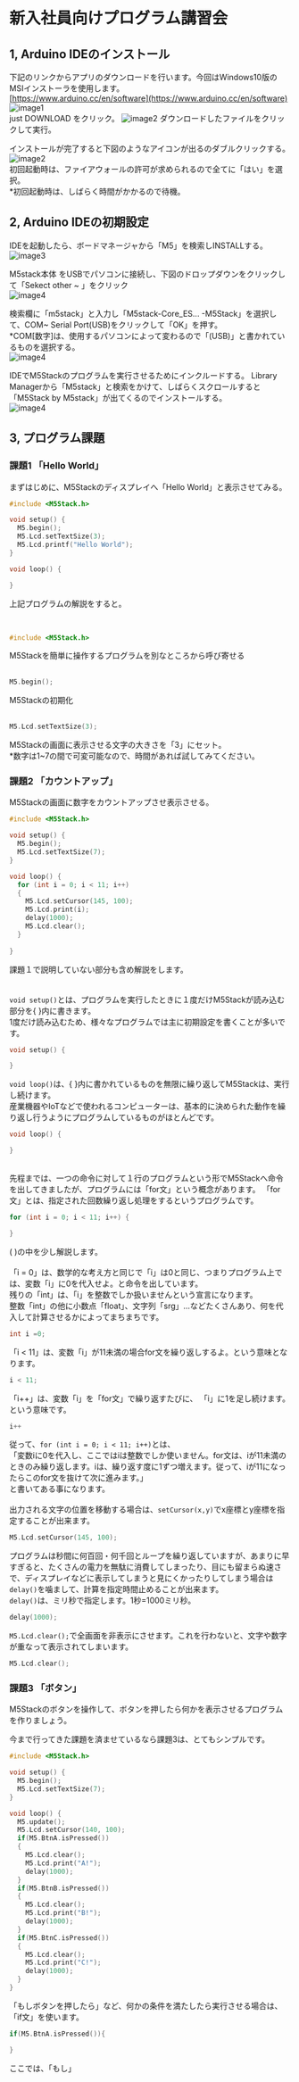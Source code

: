 # 新入社員向けプログラム講習会
## 1, Arduino IDEのインストール  
下記のリンクからアプリのダウンロードを行います。今回はWindows10版のMSIインストーラを使用します。  
[https://www.arduino.cc/en/software](https://www.arduino.cc/en/software)  
![image1](image/install.png?raw=true)  
just DOWNLOAD をクリック。
![image2](image/just.png?raw=true)
ダウンロードしたファイルをクリックして実行。  

インストールが完了すると下図のようなアイコンが出るのダブルクリックする。  
![image2](image/rogo.png?raw=true)  
初回起動時は、ファイアウォールの許可が求められるので全てに「はい」を選択。  
*初回起動時は、しばらく時間がかかるので待機。  
  

## 2, Arduino IDEの初期設定  
IDEを起動したら、ボードマネージャから「M5」を検索しINSTALLする。  
![image3](image/m5add.png?raw=true)  
  
M5stack本体 をUSBでパソコンに接続し、下図のドロップダウンをクリックして「Sekect other ~ 」をクリック  
![image4](image/selectp.png?raw=true)  
  
検索欄に「m5stack」と入力し「M5stack-Core_ES... -M5Stack」を選択して、COM~ Serial Port(USB)をクリックして「OK」を押す。  
*COM[数字]は、使用するパソコンによって変わるので「(USB)」と書かれているものを選択する。  
![image4](image/boards.png?raw=true)  
  
IDEでM5Stackのプログラムを実行させるためにインクルードする。
Library Managerから「M5stack」と検索をかけて、しばらくスクロールすると「M5Stack by M5stack」が出てくるのでインストールする。  
![image4](image/incl.png?raw=true)  
  
  
## 3, プログラム課題  
### 課題1 「Hello World」  
    
まずはじめに、M5Stackのディスプレイへ「Hello World」と表示させてみる。  

```cpp
#include <M5Stack.h>

void setup() {
  M5.begin();
  M5.Lcd.setTextSize(3);
  M5.Lcd.printf("Hello World");
}

void loop() {

}
```  
上記プログラムの解説をすると。  
    
<br>  

```cpp
#include <M5Stack.h>  
```
M5Stackを簡単に操作するプログラムを別なところから呼び寄せる  
<br>

```cpp
M5.begin();  
```
M5Stackの初期化  
<br>  
```cpp
M5.Lcd.setTextSize(3);  
```
M5Stackの画面に表示させる文字の大きさを「3」にセット。  
*数字は1~7の間で可変可能なので、時間があれば試してみてください。    

### 課題2 「カウントアップ」   
M5Stackの画面に数字をカウントアップさせ表示させる。  

``` cpp
#include <M5Stack.h>

void setup() {
  M5.begin();
  M5.Lcd.setTextSize(7); 
}

void loop() {
  for (int i = 0; i < 11; i++)
  {
    M5.Lcd.setCursor(145, 100);
    M5.Lcd.print(i);
    delay(1000);
    M5.Lcd.clear();
  }
  
}
```
課題１で説明していない部分も含め解説をします。  
<br>  
`void setup()`とは、プログラムを実行したときに１度だけM5Stackが読み込む部分を{ }内に書きます。   
1度だけ読み込むため、様々なプログラムでは主に初期設定を書くことが多いです。  

```cpp
void setup() {

} 
```  
`void loop()`は、{ }内に書かれているものを無限に繰り返してM5Stackは、実行し続けます。  
産業機器やIoTなどで使われるコンピューターは、基本的に決められた動作を繰り返し行うようにプログラムしているものがほとんどです。  
```cpp
void loop() {

} 
```  
<br>
先程までは、一つの命令に対して１行のプログラムという形でM5Stackへ命令を出してきましたが、プログラムには「for文」という概念があります。  
「for文」とは、指定された回数繰り返し処理をするというプログラムです。  

``` cpp
for (int i = 0; i < 11; i++) {

}
```  
( )の中を少し解説します。
<br>  
「i = 0」は、数学的な考え方と同じで「i」は0と同じ、つまりプログラム上では、変数「i」に0を代入せよ。と命令を出しています。  
残りの「int」は、「i」を整数でしか扱いませんという宣言になります。  
整数「int」の他に小数点「float」、文字列「srg」...などたくさんあり、何を代入して計算させるかによってまちまちです。
``` cpp
int i =0;  
```
「i < 11」は、変数「i」が11未満の場合for文を繰り返しするよ。という意味となります。  
``` cpp
i < 11;
```  
「i++」は、変数「i」を「for文」で繰り返すたびに、 「i」に1を足し続けます。という意味です。
``` cpp
i++
```  
従って、`for (int i = 0; i < 11; i++)`とは、  
「変数iに0を代入し、ここではiは整数でしか使いません。for文は、iが11未満のときのみ繰り返します。iは、繰り返す度に1ずつ増えます。従って、iが11になったらこのfor文を抜けて次に進みます。」  
と書いてある事になります。  
<br>
出力される文字の位置を移動する場合は、`setCursor(x,y)`でx座標とy座標を指定することが出来ます。  

```cpp
M5.Lcd.setCursor(145, 100);
```  
プログラムは秒間に何百回・何千回とループを繰り返していますが、あまりに早すぎると、たくさんの電力を無駄に消費してしまったり、目にも留まらぬ速さで、ディスプレイなどに表示してしまうと見にくかったりしてしまう場合は`delay()`を噛まして、計算を指定時間止めることが出来ます。  
`delay()`は、ミリ秒で指定します。1秒=1000ミリ秒。  

``` cpp
delay(1000);
```  

`M5.Lcd.clear();`で全画面を非表示にさせます。これを行わないと、文字や数字が重なって表示されてしまいます。  

``` cpp
M5.Lcd.clear();
```  

### 課題3 「ボタン」 
M5Stackのボタンを操作して、ボタンを押したら何かを表示させるプログラムを作りましょう。
  
今まで行ってきた課題を済ませているなら課題3は、とてもシンプルです。
``` cpp
#include <M5Stack.h>

void setup() {
  M5.begin();
  M5.Lcd.setTextSize(7);
}

void loop() {
  M5.update();
  M5.Lcd.setCursor(140, 100);
  if(M5.BtnA.isPressed())
  {
    M5.Lcd.clear(); 
    M5.Lcd.print("A!");
    delay(1000);
  }
  if(M5.BtnB.isPressed())
  {
    M5.Lcd.clear(); 
    M5.Lcd.print("B!");
    delay(1000);
  }
  if(M5.BtnC.isPressed())
  {
    M5.Lcd.clear(); 
    M5.Lcd.print("C!");
    delay(1000);
  } 
}
```  
「もしボタンを押したら」など、何かの条件を満たしたら実行させる場合は、「if文」を使います。  
``` cpp  
if(M5.BtnA.isPressed()){

}
```  
ここでは、「もし」